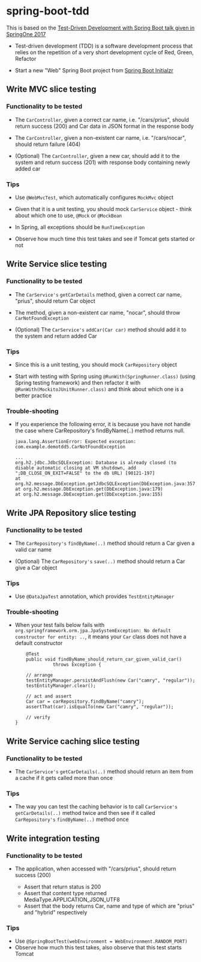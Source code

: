# spring-boot-tdd

This is based on the [Test-Driven Development with Spring Boot talk given in SpringOne 2017](https://www.youtube.com/watch?v=s9vt6UJiHg4)

-   Test-driven development (TDD) is a software development process 
    that relies on the repetition of a very short development cycle 
    of Red, Green, Refactor

-   Start a new "Web" Spring Boot project from [Spring Boot Initialzr](http://start.spring.io/)
    
## Write MVC slice testing

### Functionality to be tested

-   The `CarController`, given a correct car name, i.e. "/cars/prius", 
    should return success (200) and Car data in JSON format
    in the response body
    
-   The `CarController`, given a non-existent car name, i.e. "/cars/nocar",
    should return failure (404)
    
-   (Optional) The `CarController`, given a new car, should add it
    to the system and return success (201) with response body containing
    newly added car
    
### Tips

-   Use `@WebMvcTest`, which automatically configures `MockMvc` object
   
-   Given that it is a unit testing, you should mock `CarService`
    object - think about which one to use, `@Mock` or `@MockBean`
   
-   In Spring, all exceptions should be `RunTimeException`
    
-   Observe how much time this test takes and see if Tomcat gets started or not

## Write Service slice testing

### Functionality to be tested

-   The `CarService's` `getCarDetails` method, given a correct car
    name, "prius", should return Car object
    
-   The method, given a non-existent car name, "nocar", should 
    throw `CarNotFoundException`
   
-   (Optional) The `CarService's` `addCar(Car car)` method should
    add it to the system and return added Car
    
### Tips

-   Since this is a unit testing, you should mock `CarRepository`
    object
    
-   Start with testing with Spring using `@RunWith(SpringRunner.class)`
    (using Spring testing framework) and then refactor it with 
    `@RunWith(MockitoJUnitRunner.class)` and think about which one is 
    a better practice
    
### Trouble-shooting

-   If you experience the following error, it is because you have not
    handle the case where CarRepository's findByName(..) method
    returns null.
    

    ```
    java.lang.AssertionError: Expected exception: com.example.demotdd5.CarNotFoundException

	...
    org.h2.jdbc.JdbcSQLException: Database is already closed (to disable automatic closing at VM shutdown, add ";DB_CLOSE_ON_EXIT=FALSE" to the db URL) [90121-197]
	at org.h2.message.DbException.getJdbcSQLException(DbException.java:357)
	at org.h2.message.DbException.get(DbException.java:179)
	at org.h2.message.DbException.get(DbException.java:155)
    ```

## Write JPA Repository slice testing

### Functionality to be tested

-   The `CarRepository's` `findByName(..)` method should return 
    a Car given a valid car name
    
-   (Optional) The `CarRepository's` `save(..)` method should return
    a Car give a Car object
    
### Tips
    
-   Use `@DataJpaTest` annotation, which provides `TestEntityManager`

### Trouble-shooting

-   When your test fails below fails with
     `org.springframework.orm.jpa.JpaSystemException: No default constructor for entity: ..`, it means your `Car` class does not have a default constructor
     

    ```
        @Test
        public void findByName_should_return_car_given_valid_car() 
                  throws Exception {

        // arrange
        testEntityManager.persistAndFlush(new Car("camry", "regular"));
        testEntityManager.clear();

        // act and assert
        Car car = carRepository.findByName("camry");
        assertThat(car).isEqualTo(new Car("camry", "regular"));

        // verify
    }
    ```

## Write Service caching slice testing

### Functionality to be tested

-   The `CarService's` `getCarDetails(..)` method should return an item
    from a cache if it gets called more than once

### Tips

-   The way you can test the caching behavior is to call `CarService's` `getCarDetails(..)` 
    method twice and then see if it called `CarRepository's` `findByName(..)`
    method once

## Write integration testing

### Functionality to be tested

-   The application, when accessed with "/cars/prius", 
    should return success (200) 
    
    -  Assert that return status is 200
    -  Assert that content type returned MediaType.APPLICATION_JSON_UTF8
    -  Assert that the body returns Car, name and type of which
       are "prius" and "hybrid" respectively
 
### Tips      
-   Use `@SpringBootTest(webEnvironment = WebEnvironment.RANDOM_PORT)`
-   Observe how much this test takes, also observe that this test starts Tomcat
    
